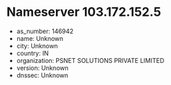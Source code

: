 # Nameserver 103.172.152.5

* as_number: 146942
* name: Unknown
* city: Unknown
* country: IN
* organization: PSNET SOLUTIONS PRIVATE LIMITED
* version: Unknown
* dnssec: Unknown
